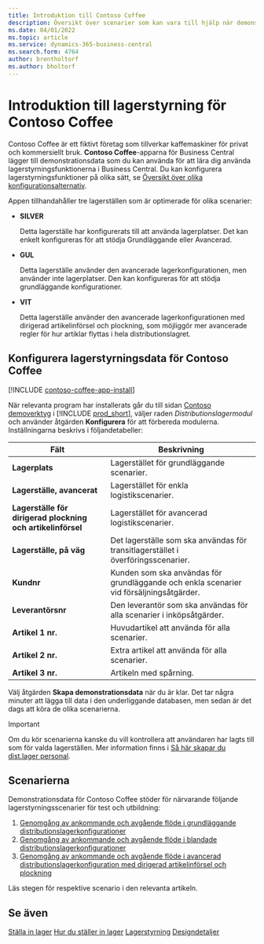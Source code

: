 ```yaml
---
title: Introduktion till Contoso Coffee
description: Översikt över scenarier som kan vara till hjälp när demonstrationsdatan för Contoso Coffee ska hjälpa dig lära dig hur du använder lagerstyrningsfunktionerna i Business Central.
ms.date: 04/01/2022
ms.topic: article
ms.service: dynamics-365-business-central
ms.search.form: 4764
author: brentholtorf
ms.author: bholtorf
---
```


# <a name="introduction-to-contoso-coffee-warehousing"></a>Introduktion till lagerstyrning för Contoso Coffee

Contoso Coffee är ett fiktivt företag som tillverkar kaffemaskiner för privat och kommersiellt bruk. **Contoso Coffee**-apparna för Business Central lägger till demonstrationsdata som du kan använda för att lära dig använda lagerstyrningsfunktionerna i Business Central. Du kan konfigurera lagerstyrningsfunktioner på olika sätt, se [Översikt över olika konfigurationsalternativ](../../design-details-warehouse-management.md#overview-of-different-configuration-options).

Appen tillhandahåller tre lagerställen som är optimerade för olika scenarier:

- **SILVER**  

  Detta lagerställe har konfigurerats till att använda lagerplatser. Det kan enkelt konfigureras för att stödja Grundläggande eller Avancerad. 

- **GUL**  

  Detta lagerställe använder den avancerade lagerkonfigurationen, men använder inte lagerplatser. Den kan konfigureras för att stödja grundläggande konfigurationer.

- **VIT**  

  Detta lagerställe använder den avancerade lagerkonfigurationen med dirigerad artikelinförsel och plockning, som möjliggör mer avancerade regler för hur artiklar flyttas i hela distributionslagret.

## <a name="set-up-contoso-coffee-warehousing-data"></a>Konfigurera lagerstyrningsdata för Contoso Coffee

[!INCLUDE [contoso-coffee-app-install](../../includes/contoso-coffee-app-install.md)]

När relevanta program har installerats går du till sidan [Contoso demoverktyg](https://businesscentral.dynamics.com/?page=5194) i [!INCLUDE [prod_short](../../includes/prod_short.md)], väljer raden *Distributionslagermodul* och använder åtgärden **Konfigurera** för att förbereda modulerna. Inställningarna beskrivs i följandetabeller:  

|Fält  |Beskrivning  |
|---------|---------|
|**Lagerplats**  |Lagerstället för grundläggande scenarier.|
|**Lagerställe, avancerat**  |Lagerstället för enkla logistikscenarier.|
|**Lagerställe för dirigerad plockning och artikelinförsel**  |Lagerstället för avancerad logistikscenarier.|
|**Lagerställe, på väg**  |Det lagerställe som ska användas för transitlagerstället i överföringsscenarier.|
|**Kundnr**  |Kunden som ska användas för grundläggande och enkla scenarier vid försäljningsåtgärder.|
|**Leverantörsnr**  |Den leverantör som ska användas för alla scenarier i inköpsåtgärder.|
|**Artikel 1 nr.**  |Huvudartikel att använda för alla scenarier.|
|**Artikel 2 nr.**  |Extra artikel att använda för alla scenarier.|
|**Artikel 3 nr.**  |Artikeln med spårning.|

Välj åtgärden **Skapa demonstrationsdata** när du är klar. Det tar några minuter att lägga till data i den underliggande databasen, men sedan är det dags att köra de olika scenarierna.  

> [!IMPORTANT]
> Om du kör scenarierna kanske du vill kontrollera att användaren har lagts till som för valda lagerställen. Mer information finns i [Så här skapar du dist.lager personal](../../warehouse-how-to-set-up-warehouse-employees.md).

## <a name="scenarios"></a>Scenarierna

Demonstrationsdata för Contoso Coffee stöder för närvarande följande lagerstyrningsscenarier för test och utbildning:

1.  [Genomgång av ankommande och avgående flöde i grundläggande distributionslagerkonfigurationer](warehouse-basic-flow-putaway-pick.md)
2.  [Genomgång av ankommande och avgående flöde i blandade distributionslagerkonfigurationer](warehouse-mixed-flow-receive-pick-ship.md)
3.  [Genomgång av ankommande och avgående flöde i avancerad distributionslagerkonfiguration med dirigerad artikelinförsel och plockning](warehouse-directed-flow.md)

Läs stegen för respektive scenario i den relevanta artikeln.  

## <a name="see-also"></a>Se även

[Ställa in lager](../../inventory-setup-inventory.md) 
[Hur du ställer in lager](../../inventory-how-setup-locations.md) 
[Lagerstyrning](../../warehouse-manage-warehouse.md) 
[Designdetaljer](../../design-details-warehouse-overview.md) 
